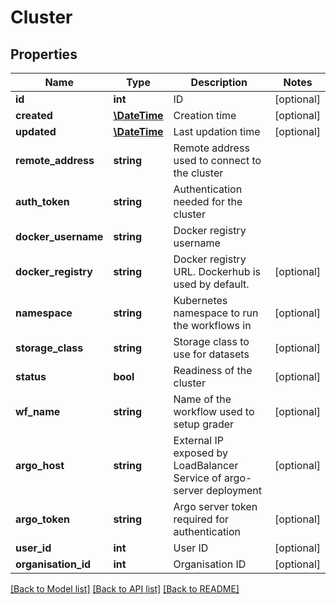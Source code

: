 # Cluster

## Properties
Name | Type | Description | Notes
------------ | ------------- | ------------- | -------------
**id** | **int** | ID | [optional] 
**created** | [**\DateTime**](\DateTime.md) | Creation time | [optional] 
**updated** | [**\DateTime**](\DateTime.md) | Last updation time | [optional] 
**remote_address** | **string** | Remote address used to connect to the cluster | 
**auth_token** | **string** | Authentication needed for the cluster | 
**docker_username** | **string** | Docker registry username | 
**docker_registry** | **string** | Docker registry URL. Dockerhub is used by default. | [optional] 
**namespace** | **string** | Kubernetes namespace to run the workflows in | [optional] 
**storage_class** | **string** | Storage class to use for datasets | [optional] 
**status** | **bool** | Readiness of the cluster | [optional] 
**wf_name** | **string** | Name of the workflow used to setup grader | [optional] 
**argo_host** | **string** | External IP exposed by LoadBalancer Service of argo-server deployment | [optional] 
**argo_token** | **string** | Argo server token required for authentication | [optional] 
**user_id** | **int** | User ID | [optional] 
**organisation_id** | **int** | Organisation ID | [optional] 

[[Back to Model list]](../README.md#documentation-for-models) [[Back to API list]](../README.md#documentation-for-api-endpoints) [[Back to README]](../README.md)


